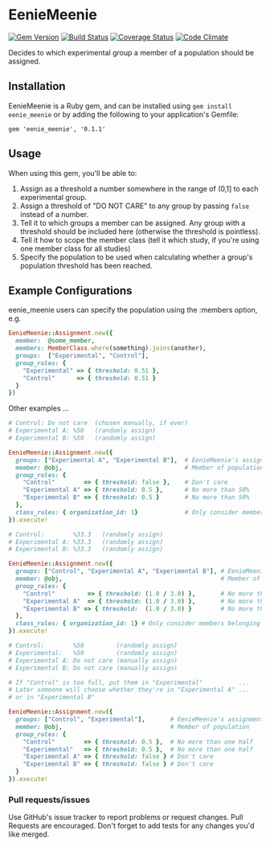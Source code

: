 EenieMeenie
========

[![Gem Version](https://badge.fury.io/rb/eenie_meenie.png)](http://badge.fury.io/rb/eenie_meenie) [![Build Status](https://travis-ci.org/rthbound/eenie_meenie.png?branch=master)](https://travis-ci.org/rthbound/eenie_meenie) [![Coverage Status](https://coveralls.io/repos/rthbound/eenie_meenie/badge.png?branch=master)](https://coveralls.io/r/rthbound/eenie_meenie?branch=master) [![Code Climate](https://codeclimate.com/github/rthbound/eenie_meenie.png)](https://codeclimate.com/github/rthbound/eenie_meenie)

Decides to which experimental group a member of a population should be assigned.

Installation
------------

EenieMeenie is a Ruby gem, and can be installed using `gem install eenie_meenie` or by adding the following to your application's Gemfile:

    gem 'eenie_meenie', '0.1.1'

Usage
-----

When using this gem, you'll be able to:

1. Assign as a threshold a number somewhere in the range of (0,1] to each experimental group.
2. Assign a threshold of "DO NOT CARE" to any group by passing `false` instead of a number.
3. Tell it to which groups a member can be assigned.  Any group with a threshold should be included here (otherwise the threshold is pointless).
4. Tell it how to scope the member class (tell it which study, if you're using one member class for all studies)
5. Specify the population to be used when calculating whether a group's population threshold has been reached.

Example Configurations
----------------------

eenie_meenie users can specify the population
using the :members option, e.g.

```ruby
EenieMeenie::Assignment.new({
  member:  @some_member,
  members: MemberClass.where(something).joins(another),
  groups:  ["Experimental", "Control"],
  group_rules: {
    "Experimental" => { threshold: 0.51 },
    "Control"      => { threshold: 0.51 }
  }
})
```

Other examples ...

```ruby
# Control: Do not care  (chosen manually, if ever)
# Experimental A: %50   (randomly assign)
# Experimental B: %50   (randomly assign)

EenieMeenie::Assignment.new({
  groups: ["Experimental A", "Experimental B"],  # EenieMeenie's assignment options
  member: @obj,                                  # Member of population
  group_rules: {
    "Control"        => { threshold: false },    # Don't care
    "Experimental A" => { threshold: 0.5 },      # No more than 50%
    "Experimental B" => { threshold: 0.5 }       # No more than 50%
  },
  class_rules: { organization_id: 1}             # Only consider members belonging to Organization 1
}).execute!
```

```ruby
# Control:        %33.3   (randomly assign)
# Experimental A: %33.3   (randomly assign)
# Experimental B: %33.3   (randomly assign)

EenieMeenie::Assignment.new({
  groups: ["Control", "Experimental A", "Experimental B"], # EenieMeenie's assignment options
  member: @obj,                                            # Member of population
  group_rules: {
    "Control"         => { threshold: (1.0 / 3.0) },       # No more than one-third
    "Experimental A"  => { threshold: (1.0 / 3.0) },       # No more than one-third
    "Experimental B" => { threshold:  (1.0 / 3.0) }        # No more than one-third
  },
  class_rules: { organization_id: 1} # Only consider members belonging to Organization 1
}).execute!
```

```ruby
# Control:        %50         (randomly assign)
# Experimental:   %50         (randomly assign)
# Experimental A: Do not care (manually assign)
# Experimental B: Do not care (manually assign)

# If "Control" is too full, put them in "Experimental"          ...
# Later someone will choose whether they're in "Experimental A" ...
# or in "Experimental B"

EenieMeenie::Assignment.new({
  groups: ["Control", "Experimental"],       # EenieMeenie's assignment options
  member: @obj,                              # Member of population
  group_rules: {
    "Control"        => { threshold: 0.5 },  # No more than one half
    "Experimental"   => { threshold: 0.5 },  # No more than one half
    "Experimental A" => { threshold: false } # Don't care
    "Experimental B" => { threshold: false } # Don't care
  }
}).execute!
```

### Pull requests/issues

Use GitHub's issue tracker to report problems or request changes. Pull Requests are encouraged. Don't forget to add tests for any changes you'd like merged.

